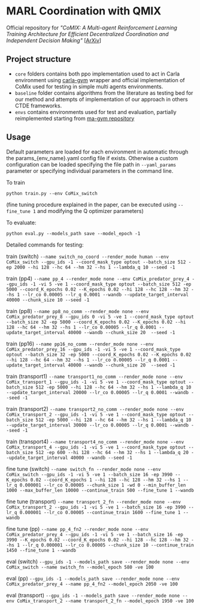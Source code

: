 # MARL Coordination with QMIX
<!--- Mixed multi agent reinforcement learning for autonomous driving in CARLA -->

Official repository for *"CoMIX: A Multi-agent Reinforcement Learning Training Architecture for Efficient Decentralized Coordination and Independent Decision Making"* [[ArXiv](https://arxiv.org/abs/2308.10721)]

## Project structure
- `core` folders contains both ppo implementation used to act in Carla environment using [carla-gym](https://github.com/johnMinelli/carla-gym/) wrapper and official implementation of CoMix used for testing in simple multi agents environments.
- `baseline` folder contains algorithms from the literature as testing bed for our method and attempts of implementation of our approach in others CTDE frameworks.
- `envs` contains environments used for test and evaluation, partially reimplemented starting from [ma-gym repository](https://github.com/koulanurag/ma-gym)

## Usage
Default parameters are loaded for each environment in automatic through the params_{env_name}.yaml config file if exists. Otherwise a custom configuration can be loaded specifying the file path in `--yaml_params` parameter or specifying individual parameters in the command line.

To train

```
python train.py --env CoMix_switch
```
(fine tuning procedure explained in the paper, can be executed using `--fine_tune 1` and modifying the Q optimizer parameters)

To evaluate:
```
python eval.py --models_path save --model_epoch -1
```

Detailed commands for testing:

train (switch)	`--name switch_no_coord --render_mode human --env CoMix_switch --gpu_ids -1 --coord_mask_type optout --batch_size 512 -ep 2000 --hi 128 --hc 64 --hm 32 --hs 1 --lambda_q 10 --seed -1`

train (pp4)	`--name pp_4 --render_mode none --env CoMix_predator_prey_4 --gpu_ids -1 -vi 5 -ve 1 --coord_mask_type optout --batch_size 512 -ep 5000 --coord_K_epochs 0.02 --K_epochs 0.02 --hi 128 --hc 128 --hm 32 --hs 1 --lr_co 0.00005 --lr_q 0.0001 --wandb --update_target_interval 40000 --chunk_size 10 --seed -1`

train (pp8)	`--name pp8_no_comm --render_mode none --env CoMix_predator_prey_8 --gpu_ids 0 -vi 5 -ve 1 --coord_mask_type optout --batch_size 32 -ep 5000 --coord_K_epochs 0.02 --K_epochs 0.02 --hi 128 --hc 64 --hm 32 --hs 1 --lr_co 0.00005 --lr_q 0.0001 --update_target_interval 40000 --wandb --chunk_size 20  --seed -1`

train (pp16)	`--name pp16_no_comm --render_mode none --env CoMix_predator_prey_16 --gpu_ids -1 -vi 5 -ve 1 --coord_mask_type optout --batch_size 32 -ep 5000 --coord_K_epochs 0.02 --K_epochs 0.02 --hi 128 --hc 64 --hm 32 --hs 1 --lr_co 0.00005 --lr_q 0.0001 --update_target_interval 40000 --wandb --chunk_size 20  --seed -1`

train (transport1)	`--name transport1_no_comm --render_mode none --env CoMix_transport_1 --gpu_ids -1 -vi 5 -ve 1 --coord_mask_type optout --batch_size 512 -ep 5000 --hi 128 --hc 64 --hm 32 --hs 1 --lambda_q 10 --update_target_interval 20000 --lr_co 0.00005 --lr_q 0.0001 --wandb --seed -1`

train (transport2)	`--name transport2_no_comm --render_mode none --env CoMix_transport_2 --gpu_ids -1 -vi 5 -ve 1 --coord_mask_type optout --batch_size 512 -ep 5000 --hi 128 --hc 64 --hm 32 --hs 1 --lambda_q 10 --update_target_interval 30000 --lr_co 0.00005 --lr_q 0.0001 --wandb --seed -1`

train (transport4)	`--name transport4_no_comm --render_mode none --env CoMix_transport_4 --gpu_ids -1 -vi 5 -ve 1 --coord_mask_type optout --batch_size 512 -ep 600 --hi 128 --hc 64 --hm 32 --hs 1 --lambda_q 20 --update_target_interval 40000 --wandb --seed -1`

fine tune (switch)	`--name switch_fn --render_mode none --env CoMix_switch --gpu_ids -1 -vi 5 -ve 1 --batch_size 16 -ep 3990 --K_epochs 0.02 --coord_K_epochs 1 --hi 128 --hc 128 --hm 32 --hs 1 --lr_q 0.000001 --lr_co 0.00005 --chunk_size 1 -wd 0 --min_buffer_len 1000 --max_buffer_len 10000 --continue_train 500 --fine_tune 1 --wandb`

fine tune (transport)	`--name transport_2_fn --render_mode none --env CoMix_transport_2 --gpu_ids -1 -vi 5 -ve 1 --batch_size 16 -ep 3990 --lr_q 0.000001 --lr_co 0.00005 --continue_train 1600 --fine_tune 1 --wandb`

fine tune (pp)	`--name pp_4_fn2 --render_mode none --env CoMix_predator_prey_4 --gpu_ids -1 -vi 5 -ve 1 --batch_size 16 -ep 3990 --K_epochs 0.02 --coord_K_epochs 0.02 --hi 128 --hc 128 --hm 32 --hs 1 --lr_q 0.000001 --lr_co 0.00005 --chunk_size 10 --continue_train 1450 --fine_tune 1 --wandb`

eval (switch)	`--gpu_ids -1 --models_path save --render_mode none --env CoMix_switch --name switch_fn --model_epoch 580 -ve 100`

eval (pp)	`--gpu_ids -1 --models_path save --render_mode none --env CoMix_predator_prey_4 --name pp_4_fn2 --model_epoch 2050 -ve 100`

eval (transport)	`--gpu_ids -1 --models_path save --render_mode none --env CoMix_transport_2 --name transport_2_fn --model_epoch 1950 -ve 100`